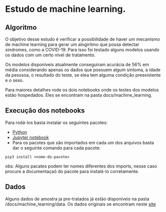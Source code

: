 # Estudo de machine learning. 

## Algoritmo 

O objetivo desse estudo é verificar a possibilidade de haver um mecanismo de machine learning para gerar um alogiritmo que possa detectar sindromes, como a COVID-19. Para isso foi testado alguns modelos usando os dados com um certo nível de tratamento. 

Os modelos disponíveis atualmente conseguiram acurácia de 56% em média considerando apenas os dados que possuem algum sintoma, a idade da pesssoa, o resultado do teste, se elea tem alguma condição preexistente e o sexo. 

Para maiores detalhes rode os dois notebooks onde os testes dos modelos estão hospedados. Eles se encontram na pasta docs/machine_learning.


## Execução dos notebooks

Para rodá-los basta instalar os seguintes pacotes:<br>
-  [Python](https://tutorial.djangogirls.org/pt/python_installation/)<br>
-  [Jupyter notebook](https://jupyter.org/install)<br>
-  Para os pacotes que são importados em cada um dos arquivos basta dar o seguinte comando para cada pacote:
```Shell
pip3 install <nome-do-pacote>
```

obs: Alguns pacates podem ter nomes diferentes dos imports, nesse caso procure a documentaçaõ do pacote para instalá-lo corretamente. 

## Dados 

Alguns dados de amostra ja pre-tratados já estão disponíveis na pasta /docs/machine_learning/data. Os dados originais se encontram neste [site](https://opendatasus.saude.gov.br/gl/dataset/casos-nacionais)